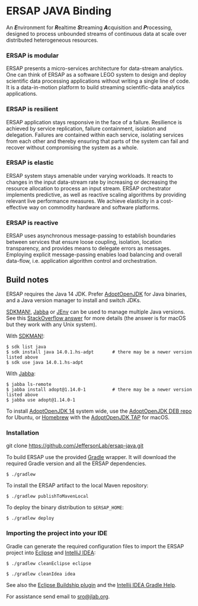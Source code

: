 # ERSAP JAVA Binding

 An ***E***nvironment for ***R***ealtime ***S***treaming ***A***cquisition and ***P***rocessing,
 designed to process unbounded streams of continuous data at scale over distributed heterogeneous resources.

### ERSAP is modular
ERSAP presents a micro-services architecture for data-stream analytics. One can think of ERSAP as a software LEGO system to design and deploy scientific data processing applications without writing a single line of code. It is a data-in-motion platform to build streaming scientific-data analytics applications.
### ERSAP is resilient
ERSAP application stays responsive in the face of a failure. Resilience is achieved by service replication, failure containment, isolation and delegation. Failures are contained within each service, isolating services from each other and thereby ensuring that parts of the system can fail and recover without compromising the system as a whole.
### ERSAP is elastic
ERSAP system stays amenable under varying workloads. It reacts to changes in the input data-stream rate by increasing or decreasing the resource allocation to process an input stream. ERSAP orchestrator implements predictive, as well as reactive scaling algorithms by providing relevant live performance measures. We achieve elasticity in a cost-effective way on commodity hardware and software platforms.
### ERSAP is reactive
ERSAP uses asynchronous message-passing to establish boundaries between services that ensure loose coupling, isolation, location transparency, and provides means to delegate errors as messages. Employing explicit message-passing enables load balancing and overall data-flow, i.e. application algorithm control and orchestration.

## Build notes

ERSAP requires the Java 14 JDK.
Prefer [AdoptOpenJDK](https://adoptopenjdk.net/) for Java binaries,
and a Java version manager to install and switch JDKs.

[SDKMAN!], [Jabba] or [JEnv] can be used to manage multiple Java versions.
See this [StackOverflow answer](https://stackoverflow.com/a/52524114) for more details
(the answer is for macOS but they work with any Unix system).

[SDKMAN!]: https://sdkman.io/
[Jabba]: https://github.com/shyiko/jabba
[JEnv]: https://www.jenv.be/

With [SDKMAN!]:

``` console
$ sdk list java
$ sdk install java 14.0.1.hs-adpt       # there may be a newer version listed above
$ sdk use java 14.0.1.hs-adpt
```

With [Jabba]:

``` console
$ jabba ls-remote
$ jabba install adopt@1.14.0-1          # there may be a newer version listed above
$ jabba use adopt@1.14.0-1
```

To install [AdoptOpenJDK 14] system wide,
use the [AdoptOpenJDK DEB repo] for Ubuntu,
or [Homebrew](https://brew.sh/) with the [AdoptOpenJDK TAP] for macOS.

[AdoptOpenJDK 14]: https://adoptopenjdk.net/releases.html?variant=openjdk14&jvmVariant=hotspot
[AdoptOpenJDK DEB repo]: https://adoptopenjdk.net/installation.html#linux-pkg-deb
[AdoptOpenJDK TAP]: https://github.com/AdoptOpenJDK/homebrew-openjdk


### Installation
git clone https://github.com/JeffersonLab/ersap-java.git


To build ERSAP use the provided [Gradle](https://gradle.org/) wrapper.
It will download the required Gradle version and all the ERSAP dependencies.

    $ ./gradlew

To install the ERSAP artifact to the local Maven repository:

    $ ./gradlew publishToMavenLocal

To deploy the binary distribution to `$ERSAP_HOME`:

    $ ./gradlew deploy


### Importing the project into your IDE

Gradle can generate the required configuration files to import the ERSAP
project into [Eclipse](https://eclipse.org/ide/) and
[IntelliJ IDEA](https://www.jetbrains.com/idea/):

    $ ./gradlew cleanEclipse eclipse

    $ ./gradlew cleanIdea idea

See also the [Eclipse Buildship plugin](http://www.vogella.com/tutorials/EclipseGradle/article.html)
and the [Intellij IDEA Gradle Help](https://www.jetbrains.com/help/idea/2016.2/gradle.html).


For assistance send email to [sro@jlab.org](mailto:sro@jlab.org).
